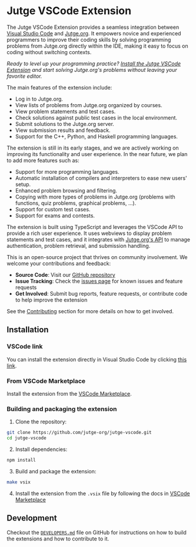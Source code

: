 # Jutge VSCode Extension

The Jutge VSCode Extension provides a seamless integration between [Visual Studio Code](https://code.visualstudio.com/) and [Jutge.org](https://jutge.org/). It empowers novice and experienced programmers to improve their coding skills by solving programming problems from Jutge.org directly within the IDE, making it easy to focus on coding without switching contexts.

_Ready to level up your programming practice? [Install the Jutge VSCode Extension](vscode:extension/jutge-org.jutge-vscode) and start solving Jutge.org's problems without leaving your favorite editor._

The main features of the extension include:

- Log in to Jutge.org.
- View lists of problems from Jutge.org organized by courses.
- View problem statements and test cases.
- Check solutions against public test cases in the local environment.
- Submit solutions to the Jutge.org server.
- View submission results and feedback.
- Support for the C++, Python, and Haskell programming languages.

The extension is still in its early stages, and we are actively working on improving its functionality and user experience. In the near future, we plan to add more features such as:

- Support for more programming languages.
- Automatic installation of compilers and interpreters to ease new users' setup.
- Enhanced problem browsing and filtering.
- Copying with more types of problems in Jutge.org (problems with functions, quiz problems, graphical problems, ...).
- Support for custom test cases.
- Support for exams and contests.

The extension is built using TypeScript and leverages the VSCode API to provide a rich user experience. It uses webviews to display problem statements and test cases, and it integrates with [Jutge.org's API](https://api.jutge.org/) to manage authentication, problem retrieval, and submission handling.

This is an open-source project that thrives on community involvement. We welcome your contributions and feedback:

- **Source Code**: Visit our [GitHub repository](https://github.com/jutge-org/jutge-vscode)
- **Issue Tracking**: Check the [issues page](https://github.com/jutge-org/jutge-vscode/issues) for known issues and feature requests
- **Get Involved**: Submit bug reports, feature requests, or contribute code to help improve the extension

See the [Contributing](#contributing) section for more details on how to get involved.

## Installation

### VSCode link

You can install the extension directly in Visual Studio Code by clicking [this link](vscode:extension/jutge-org.jutge-vscode).

### From VSCode Marketplace

Install the extension from the [VSCode Marketplace](https://marketplace.visualstudio.com/items?itemName=jutge-org.jutge-vscode).

### Building and packaging the extension

1. Clone the repository:

```bash
git clone https://github.com/jutge-org/jutge-vscode.git
cd jutge-vscode
```

2. Install dependencies:

```bash
npm install
```

3. Build and package the extension:

```bash
make vsix
```

4. Install the extension from the `.vsix` file by following the docs in [VSCode Marketplace](https://code.visualstudio.com/docs/editor/extension-marketplace#_install-from-a-vsix)

## Development

Checkout the [`DEVELOPERS.md`](https://github.com/jutge-vscode/tree/main/DEVELOPERS.md) file on GitHub for instructions on how to build the extensions and how to contribute to it.
